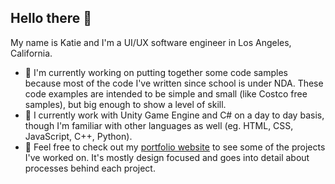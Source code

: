 ## Hello there 👋
My name is Katie and I'm a UI/UX software engineer in Los Angeles, California.

- :star2: I'm currently working on putting together some code samples because most of the code I've written since school is under NDA. These code examples are intended to be simple and small (like Costco free samples), but big enough to show a level of skill.
- :star2: I currently work with Unity Game Engine and C# on a day to day basis, though I'm familiar with other languages as well (eg. HTML, CSS, JavaScript, C++, Python).
- :star2: Feel free to check out my [portfolio website](https://www.katiepustolski.com/) to see some of the projects I've worked on. It's mostly design focused and goes into detail about processes behind each project.

<!---
moose15/moose15 is a ✨ special ✨ repository because its `README.md` (this file) appears on your GitHub profile.
You can click the Preview link to take a look at your changes.
--->
